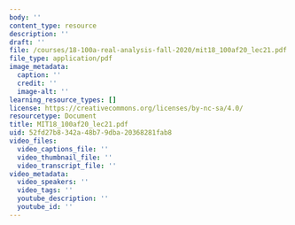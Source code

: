 ```yaml
---
body: ''
content_type: resource
description: ''
draft: ''
file: /courses/18-100a-real-analysis-fall-2020/mit18_100af20_lec21.pdf
file_type: application/pdf
image_metadata:
  caption: ''
  credit: ''
  image-alt: ''
learning_resource_types: []
license: https://creativecommons.org/licenses/by-nc-sa/4.0/
resourcetype: Document
title: MIT18_100af20_lec21.pdf
uid: 52fd27b8-342a-48b7-9dba-20368281fab8
video_files:
  video_captions_file: ''
  video_thumbnail_file: ''
  video_transcript_file: ''
video_metadata:
  video_speakers: ''
  video_tags: ''
  youtube_description: ''
  youtube_id: ''
---
```


